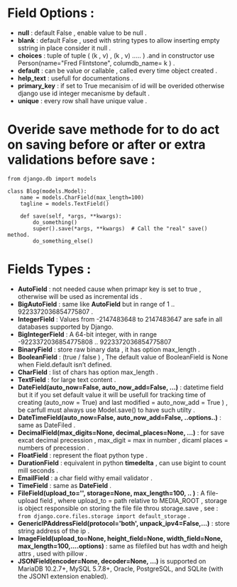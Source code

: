 # Field Options : 
- **null** : default False , enable value to be null . 
- **blank** : default False , used with string types to allow inserting empty sstring in place consider it null . 
- **choices** : tuple of tuple ( (k , v) , (k , v) ..... ) .and in constructor use Person(name="Fred Flintstone", columdb_name= k ) . 
- **default** : can be value or callable , called every time object created .
- **help_text** : usefull for documentations . 
- **primary_key** : if set to True mecanisim of id will be overided otherwise django use id integer mecanisme by default . 
- **unique** : every row shall have unique value .   


# Overide save methode for to do act on saving before or after or extra validations before save : 
```
from django.db import models

class Blog(models.Model):
    name = models.CharField(max_length=100)
    tagline = models.TextField()

    def save(self, *args, **kwargs):
        do_something()
        super().save(*args, **kwargs)  # Call the "real" save() method.
        do_something_else()
```

# Fields Types : 
- **AutoField** : not needed cause when primapr key is set to true , otherwise will be used as incremental ids . 
- **BigAutoField** : same like **AutoField** but in range of 1 .. 9223372036854775807 .
- **IntegerField** : Values from -2147483648 to 2147483647 are safe in all databases supported by Django.
- **BigIntegerField** : A 64-bit integer, with in range -9223372036854775808 .. 9223372036854775807
- **BinaryField** : store raw binary data , it has option max_length . 
- **BooleanField** : (true / false ) , The default value of BooleanField is None when Field.default isn’t defined.
- **CharField** : list of chars has option max_length . 
- **TextField** : for large text content . 
- **DateField(auto_now=False, auto_now_add=False, ...)** : datetime field but it if you set default value it will be usefull for tracking time of creating (auto_now = True) and last modified  = auto_now_add = True ) , be carfull must always use Model.save() to have such utilty  . 
- **DateTimeField(auto_now=False, auto_now_add=False, ..options..)**  : same as DateFiled . 
- **DecimalField(max_digits=None, decimal_places=None, ...)** : for save excat decimal precession , max_digit  = max in number , dicaml places  = numbers of precession . 
- **FloatField** : represent the float python type . 
- **DurationField** : equivalent in python **timedelta** , can use bigint to count mill seconds . 
- **EmailField** : a char field withy email validator . 
- **TimeField** : same as **DateField** . 
- **FileField(upload_to='', storage=None, max_length=100, .. )** : A file-upload field , where upload_to = path relative to MEDIA_ROOT , storage is object responsible on storing the file file throu storage.save , see : `from django.core.files.storage import default_storage` . 
- **GenericIPAddressField(protocol='both', unpack_ipv4=False,...)** : store string address of the ip . 
- **ImageField(upload_to=None, height_field=None, width_field=None, max_length=100,....options)** : same as filefiled but has wdth and heigh attrs , used with pillow .
- **JSONField(encoder=None, decoder=None, ...)** is supported on MariaDB 10.2.7+, MySQL 5.7.8+, Oracle, PostgreSQL, and SQLite (with the JSON1 extension enabled).









































